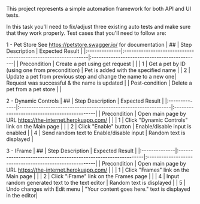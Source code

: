 This project represents a simple automation framework for both API and UI tests. 

In this task you'll need to fix/adjust three existing auto tests and make sure that they work properly. 
Test cases that you'll need to follow are:

1 - Pet Store
See https://petstore.swagger.io/ for documentation
|  ##            | Step Description                                                | Expected Result                               |
|:--------------|:---------------------------------------------------------------|:---------------------------------------------|
| Precondition   | Create a pet using get request                                  |                                               |
| 1              | Get a pet by ID (using one from precondition)                   | Pet is added with the specified name          |
| 2              | Update a pet from previous step and change the name to a new one| Request was successful & the name is updated  |
| Post-condition | Delete a pet from a pet store                                   |                                               |

2 - Dynamic Controls
|   ##           | Step Description                                                | Expected Result                               |
|:--------------|:---------------------------------------------------------------|:---------------------------------------------|
| Precondition   | Open main page by URL https://the-internet.herokuapp.com/       |                                               |
| 1              | Click "Dynamic Controls" link on the Main page                  |                                               |
| 2              | Click "Enable" button                                           | Enable/disable input is enabled               |
| 4              | Send random text to Enable/disable input                        | Random text is displayed                      |

3 - IFrame
| ##             | Step Description                                                | Expected Result                                          |
|:--------------|:---------------------------------------------------------------|:--------------------------------------------------------|
| Precondition   | Open main page by URL https://the-internet.herokuapp.com/       |                                                          |
| 1              | Click "Frames" link on the Main page                            |                                                          |
| 2              | Click "iFrame" link on the Frames page                          |                                                          |
| 4              | Input random generated text to the text editor                  | Random text is displayed                                 |
| 5              | Undo changes with Edit menu                                     | "Your content goes here." text is displayed in the editor|
